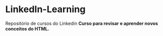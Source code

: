 # LinkedIn-Learning
Repositório de cursos do Linkedin <b>
Curso para revisar e aprender novos conceitos do HTML.
